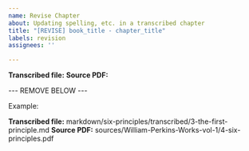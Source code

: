 ```yaml
---
name: Revise Chapter
about: Updating spelling, etc. in a transcribed chapter
title: "[REVISE] book_title - chapter_title"
labels: revision
assignees: ''

---
```


**Transcribed file:**
**Source PDF:**

--- REMOVE BELOW ---

Example:

**Transcribed file:** markdown/six-principles/transcribed/3-the-first-principle.md
**Source PDF:** sources/William-Perkins-Works-vol-1/4-six-principles.pdf
